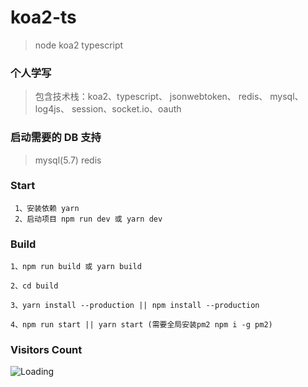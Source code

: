 # koa2-ts

> node koa2 typescript

### 个人学写

> 包含技术栈：koa2、typescript、 jsonwebtoken、 redis、 mysql、 log4js、 session、socket.io、oauth

### 启动需要的 DB 支持

> mysql(5.7) redis

### Start

```
 1、安装依赖 yarn
 2、启动项目 npm run dev 或 yarn dev
```

### Build

```
1、npm run build 或 yarn build

2、cd build

3、yarn install --production || npm install --production

4、npm run start || yarn start (需要全局安装pm2 npm i -g pm2)
```

### Visitors Count

<img align="left" src = "https://profile-counter.glitch.me/flutter_ecommerce_app/count.svg" alt ="Loading">
